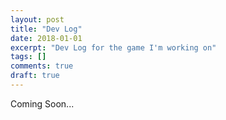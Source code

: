 ```yaml
---
layout: post
title: "Dev Log"
date: 2018-01-01
excerpt: "Dev Log for the game I'm working on"
tags: []
comments: true
draft: true
---
```


Coming Soon...
